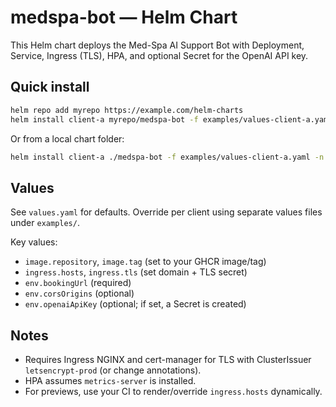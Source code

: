 # medspa-bot — Helm Chart

This Helm chart deploys the Med-Spa AI Support Bot with Deployment, Service, Ingress (TLS), HPA, and optional Secret for the OpenAI API key.

## Quick install
```bash
helm repo add myrepo https://example.com/helm-charts
helm install client-a myrepo/medspa-bot -f examples/values-client-a.yaml -n medspa-client-a --create-namespace
```

Or from a local chart folder:
```bash
helm install client-a ./medspa-bot -f examples/values-client-a.yaml -n medspa-client-a --create-namespace
```

## Values
See `values.yaml` for defaults. Override per client using separate values files under `examples/`.

Key values:
- `image.repository`, `image.tag` (set to your GHCR image/tag)
- `ingress.hosts`, `ingress.tls` (set domain + TLS secret)
- `env.bookingUrl` (required)
- `env.corsOrigins` (optional)
- `env.openaiApiKey` (optional; if set, a Secret is created)

## Notes
- Requires Ingress NGINX and cert-manager for TLS with ClusterIssuer `letsencrypt-prod` (or change annotations).
- HPA assumes `metrics-server` is installed.
- For previews, use your CI to render/override `ingress.hosts` dynamically.
